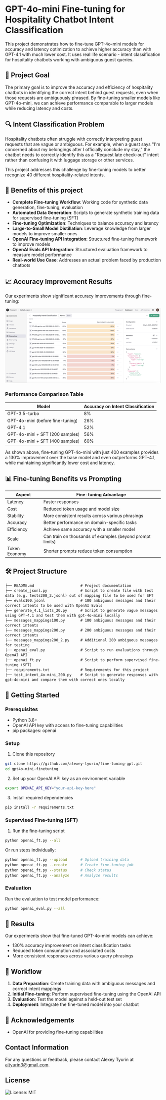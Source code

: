 # GPT-4o-mini Fine-tuning for Hospitality Chatbot Intent Classification

This project demonstrates how to fine-tune GPT-4o-mini models for accuracy and latency optimization
 to achieve higher accuracy than with GPT-4.1 with much lower cost.
It uses real life scenario - intent classification for hospitality chatbots working with ambiguous guest queries.

## 🎯 Project Goal

The primary goal is to improve the accuracy and efficiency of hospitality chatbots in identifying the correct intent behind guest requests, even when those requests are ambiguously phrased. By fine-tuning smaller models like GPT-4o-mini, we can achieve performance comparable to larger models while reducing latency and costs.

## 🔍 Intent Classification Problem

Hospitality chatbots often struggle with correctly interpreting guest requests that are vague or ambiguous. For example, when a guest says "I'm concerned about my belongings after I officially conclude my stay," the chatbot needs to correctly identify this as a "Request late check-out" intent rather than confusing it with luggage storage or other services.

This project addresses this challenge by fine-tuning models to better recognize 40 different hospitality-related intents.

## 💼 Benefits of this project

- **Complete Fine-tuning Workflow**: Working code for synthetic data generation, fine-tuning, evaluation
- **Automated Data Generation**: Scripts to generate synthetic training data for supervised fine-tuning (SFT)
- **Fine-tuning Optimization**: Techniques to balance accuracy and latency
- **Large-to-Small Model Distillation**: Leverage knowledge from larger models to improve smaller ones
- **OpenAI Fine-tuning API Integration**: Structured fine-tuning framework to improve models
- **OpenAI Evals API Integration**: Structured evaluation framework to measure model performance
- **Real-world Use Case**: Addresses an actual problem faced by production chatbots

## 📈 Accuracy Improvement Results

Our experiments show significant accuracy improvements through fine-tuning:

![Fine-tuning Accuracy Improvement](screenshots/SFT_evals_final.png)

### Performance Comparison Table

| Model | Accuracy on Intent Classification |
|-------|----------------------------------|
| GPT-3.5-turbo | 8% |
| GPT-4o-mini (before fine-tuning) | 26% |
| GPT-4.1 | 52% |
| GPT-4o-mini + SFT (200 samples) | 56% |
| GPT-4o-mini + SFT (400 samples) | 60% |

As shown above, fine-tuning GPT-4o-mini with just 400 examples provides a 130% improvement over the base model and even outperforms GPT-4.1, while maintaining significantly lower cost and latency.

## 📊 Fine-tuning Benefits vs Prompting

| Aspect | Fine-tuning Advantage                                     |
|--------|-----------------------------------------------------------|
| Latency | Faster responses                                          |
| Cost | Reduced token usage and model size                        |
| Stability | More consistent results across various phrasings          |
| Accuracy | Better performance on domain-specific tasks               |
| Efficiency | Achieve same accuracy with a smaller model                |
| Scale | Can train on thousands of examples (beyond prompt limits) |
| Token Economy | Shorter prompts reduce token consumption                  |

## 🛠️ Project Structure

```
├── README.md                     # Project documentation
├── create_jsonl.py               # Script to create file with test data (e.g. tests200_2.jsonl) out of mapping file to be used for SFT
├── evals100.jsonl                # 100 ambiguous messages and their correct intents to be used with OpenAI Evals
├── generate_4.1_lists_20.py      # Script to generate vague messages using GPT-4.1 and test them with gpt-4o-mini locally
├── messages_mappings100.py       # 100 ambiguous messages and their correct intents
├── messages_mappings200.py       # 200 ambiguous messages and their correct intents
├── messages_mappings200_2.py     # Additional 200 ambiguous messages for testing
├── openai_eval.py                # Script to run evaluations through OpenAI API
├── openai_ft.py                  # Script to perform supervised fine-tuning (SFT)
├── requirements.txt              # Requirements for this project
├── test_intent_4o-mini_200.py    # Script to generate responses with gpt-4o-mini and compare them with correct ones locally
```

## 🚀 Getting Started

### Prerequisites

- Python 3.8+
- OpenAI API key with access to fine-tuning capabilities
- pip packages: openai

### Setup

1. Clone this repository
```bash
git clone https://github.com/alexey-tyurin/fine-tuning-gpt.git
cd gpt4o-mini-finetuning
```

2. Set up your OpenAI API key as an environment variable
```bash
export OPENAI_API_KEY="your-api-key-here"
```

3. Install required dependencies
```bash
pip install -r requirements.txt
```

### Supervised Fine-tuning (SFT)

1. Run the fine-tuning script
```bash
python openai_ft.py --all
```

Or run steps individually:
```bash
python openai_ft.py --upload      # Upload training data
python openai_ft.py --create      # Create fine-tuning job
python openai_ft.py --status      # Check status
python openai_ft.py --analyze     # Analyze results
```

### Evaluation

Run the evaluation to test model performance:
```bash
python openai_eval.py --all
```


## 📝 Results

Our experiments show that fine-tuned GPT-4o-mini models can achieve:
- 130% accuracy improvement on intent classification tasks
- Reduced token consumption and associated costs
- More consistent responses across various query phrasings

## 🔄 Workflow

1. **Data Preparation**: Create training data with ambiguous messages and correct intent mappings
2. **Initial Fine-tuning**: Perform supervised fine-tuning using the OpenAI API
3. **Evaluation**: Test the model against a held-out test set
4. **Deployment**: Integrate the fine-tuned model into your chatbot


## 🙏 Acknowledgements

- OpenAI for providing fine-tuning capabilities

## Contact Information

For any questions or feedback, please contact Alexey Tyurin at altyurin3@gmail.com.

## License

![License: MIT](https://img.shields.io/badge/License-MIT-yellow.svg)
